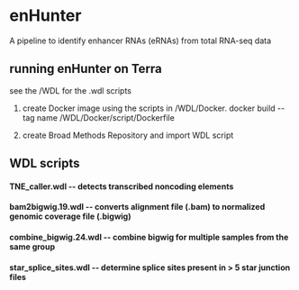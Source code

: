 # enHunter
A pipeline to identify enhancer RNAs (eRNAs) from total RNA-seq data

## running enHunter on Terra 
see the /WDL for the .wdl scripts 

1. create Docker image using the scripts in /WDL/Docker.
docker build --tag name /WDL/Docker/script/Dockerfile

2. create Broad Methods Repository and import WDL script

## WDL scripts 
#### TNE_caller.wdl  -- detects transcribed noncoding elements 
#### bam2bigwig.19.wdl  -- converts alignment file (.bam) to normalized genomic coverage file (.bigwig)
#### combine_bigwig.24.wdl -- combine bigwig for multiple samples from the same group
#### star_splice_sites.wdl -- determine splice sites present in > 5 star junction files 
